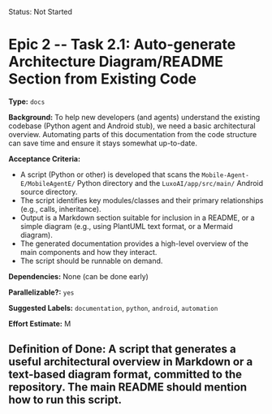 Status: Not Started

# Epic 2 -- Task 2.1: Auto-generate Architecture Diagram/README Section from Existing Code

**Type:** `docs`

**Background:** To help new developers (and agents) understand the existing codebase (Python agent and Android stub), we need a basic architectural overview. Automating parts of this documentation from the code structure can save time and ensure it stays somewhat up-to-date.

**Acceptance Criteria:**
*   A script (Python or other) is developed that scans the `Mobile-Agent-E/MobileAgentE/` Python directory and the `LuxoAI/app/src/main/` Android source directory.
*   The script identifies key modules/classes and their primary relationships (e.g., calls, inheritance).
*   Output is a Markdown section suitable for inclusion in a README, or a simple diagram (e.g., using PlantUML text format, or a Mermaid diagram).
*   The generated documentation provides a high-level overview of the main components and how they interact.
*   The script should be runnable on demand.

**Dependencies:** None (can be done early)

**Parallelizable?:** `yes`

**Suggested Labels:** `documentation`, `python`, `android`, `automation`

**Effort Estimate:** M

**Definition of Done:** A script that generates a useful architectural overview in Markdown or a text-based diagram format, committed to the repository. The main README should mention how to run this script.
---
